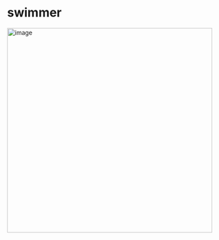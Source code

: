 # swimmer

<img width="476" alt="image" src="https://user-images.githubusercontent.com/16784931/213756012-03784f27-8fc3-4ac1-a427-2129ba76e49e.png">
